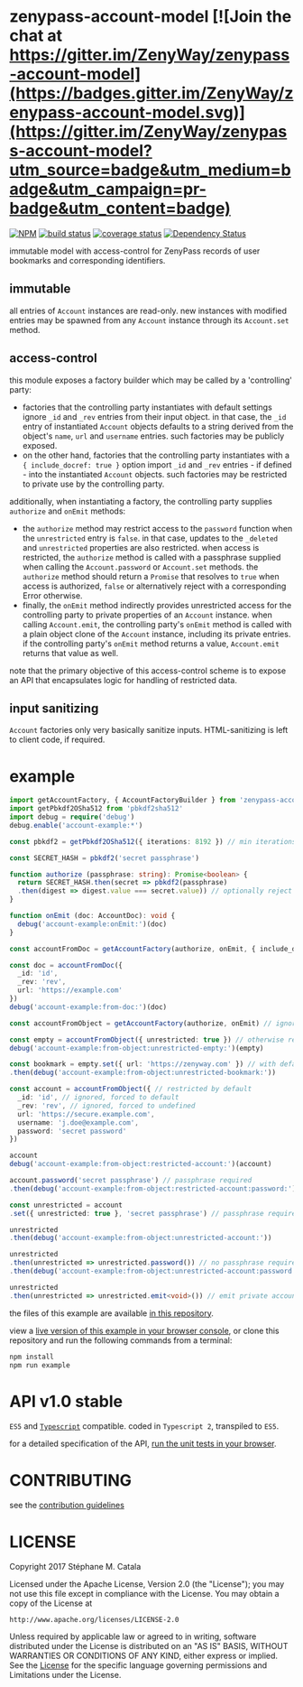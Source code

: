 # zenypass-account-model [![Join the chat at https://gitter.im/ZenyWay/zenypass-account-model](https://badges.gitter.im/ZenyWay/zenypass-account-model.svg)](https://gitter.im/ZenyWay/zenypass-account-model?utm_source=badge&utm_medium=badge&utm_campaign=pr-badge&utm_content=badge)
[![NPM](https://nodei.co/npm/zenypass-account-model.png?compact=true)](https://nodei.co/npm/zenypass-account-model/)
[![build status](https://travis-ci.org/ZenyWay/zenypass-account-model.svg?branch=master)](https://travis-ci.org/ZenyWay/zenypass-account-model)
[![coverage status](https://coveralls.io/repos/github/ZenyWay/zenypass-account-model/badge.svg?branch=master)](https://coveralls.io/github/ZenyWay/zenypass-account-model)
[![Dependency Status](https://gemnasium.com/badges/github.com/ZenyWay/zenypass-account-model.svg)](https://gemnasium.com/github.com/ZenyWay/zenypass-account-model)

immutable model with access-control for ZenyPass records
of user bookmarks and corresponding identifiers.

## immutable
all entries of `Account` instances are read-only.
new instances with modified entries may be spawned
from any `Account` instance through its `Account.set` method.

## access-control
this module exposes a factory builder
which may be called by a 'controlling' party:
* factories that the controlling party instantiates with default settings
ignore `_id` and `_rev` entries from their input object.
in that case, the `_id` entry of instantiated `Account` objects
defaults to a string derived from the object's
`name`, `url` and `username` entries.
such factories may be publicly exposed.
* on the other hand, factories that the controlling party
instantiates with a `{ include_docref: true }` option
import `_id` and `_rev` entries - if defined -
into the instantiated `Account` objects.
such factories may be restricted to private use
by the controlling party.

additionally, when instantiating a factory,
the controlling party supplies `authorize` and `onEmit` methods:
* the `authorize` method may restrict access to the `password` function
when the `unrestricted` entry is `false`.
in that case, updates to the `_deleted` and `unrestricted` properties
are also restricted.
when access is restricted, the `authorize` method is called with a passphrase
supplied when calling the `Account.password` or `Account.set` methods.
the `authorize` method should return a `Promise` that resolves
to `true` when access is authorized,
`false` or alternatively reject with a corresponding Error otherwise.
* finally, the `onEmit` method indirectly provides unrestricted access
for the controlling party to private properties of an `Account` instance.
when calling `Account.emit`, the controlling party's `onEmit` method
is called with a plain object clone of the `Account` instance,
including its private entries.
if the controlling party's `onEmit` method returns a value,
`Account.emit` returns that value as well.

note that the primary objective of this access-control scheme
is to expose an API that encapsulates logic for handling of restricted data.

## input sanitizing
`Account` factories only very basically sanitize inputs.
HTML-sanitizing is left to client code, if required.

# <a name="example"></a> example
```ts
import getAccountFactory, { AccountFactoryBuilder } from 'zenypass-account-model'
import getPbkdf2OSha512 from 'pbkdf2sha512'
import debug = require('debug')
debug.enable('account-example:*')

const pbkdf2 = getPbkdf2OSha512({ iterations: 8192 }) // min iterations

const SECRET_HASH = pbkdf2('secret passphrase')

function authorize (passphrase: string): Promise<boolean> {
  return SECRET_HASH.then(secret => pbkdf2(passphrase)
  .then(digest => digest.value === secret.value)) // optionally reject with Error when unauthorized
}

function onEmit (doc: AccountDoc): void {
  debug('account-example:onEmit:')(doc)
}

const accountFromDoc = getAccountFactory(authorize, onEmit, { include_docref: true })

const doc = accountFromDoc({
  _id: 'id',
  _rev: 'rev',
  url: 'https://example.com'
})
debug('account-example:from-doc:')(doc)

const accountFromObject = getAccountFactory(authorize, onEmit) // ignores DocRef entries

const empty = accountFromObject({ unrestricted: true }) // otherwise restricted by default
debug('account-example:from-object:unrestricted-empty:')(empty)

const bookmark = empty.set({ url: 'https://zenyway.com' }) // with default _id and name
.then(debug('account-example:from-object:unrestricted-bookmark:'))

const account = accountFromObject({ // restricted by default
  _id: 'id', // ignored, forced to default
  _rev: 'rev', // ignored, forced to undefined
  url: 'https://secure.example.com',
  username: 'j.doe@example.com',
  password: 'secret password'
})

account
debug('account-example:from-object:restricted-account:')(account)

account.password('secret passphrase') // passphrase required
.then(debug('account-example:from-object:restricted-account:password:'))

const unrestricted = account
.set({ unrestricted: true }, 'secret passphrase') // passphrase required

unrestricted
.then(debug('account-example:from-object:unrestricted-account:'))

unrestricted
.then(unrestricted => unrestricted.password()) // no passphrase required
.then(debug('account-example:from-object:unrestricted-account:password:'))

unrestricted
.then(unrestricted => unrestricted.emit<void>()) // emit private account object to onEmit listener
```
the files of this example are available [in this repository](./spec/example).

view a [live version of this example in your browser console](https://cdn.rawgit.com/ZenyWay/zenypass-account-model/v1.0.0/spec/example/index.html),
or clone this repository and run the following commands from a terminal:
```bash
npm install
npm run example
```

# <a name="api"></a> API v1.0 stable
`ES5` and [`Typescript`](http://www.typescriptlang.org/) compatible.
coded in `Typescript 2`, transpiled to `ES5`.

for a detailed specification of the API,
[run the unit tests in your browser](https://cdn.rawgit.com/ZenyWay/zenypass-account-model/v1.0.0/spec/web/index.html).

# <a name="contributing"></a> CONTRIBUTING
see the [contribution guidelines](./CONTRIBUTING.md)

# <a name="license"></a> LICENSE
Copyright 2017 Stéphane M. Catala

Licensed under the Apache License, Version 2.0 (the "License");
you may not use this file except in compliance with the License.
You may obtain a copy of the License at

    http://www.apache.org/licenses/LICENSE-2.0

Unless required by applicable law or agreed to in writing, software
distributed under the License is distributed on an "AS IS" BASIS,
WITHOUT WARRANTIES OR CONDITIONS OF ANY KIND, either express or implied.
See the [License](./LICENSE) for the specific language governing permissions and
Limitations under the License.
